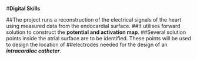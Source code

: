 #**Digital Skills** 

##The project runs a reconstruction of the electrical signals of the heart using measured data from the endocardial surface. 
##It utilises forward solution to construct the **potential and activation map**. 
##Several solution points inside the atrial surface are to be identified. These points will be used to design the location of
##electrodes needed for the design of an **_intracardiac catheter_**.
